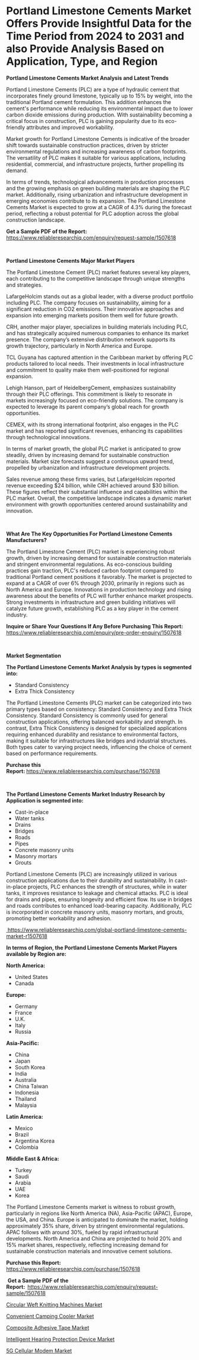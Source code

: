 <p><h1>Portland Limestone Cements Market Offers Provide Insightful Data for the Time Period from 2024 to 2031 and also Provide Analysis Based on Application, Type, and Region</h1></p><p><strong>Portland Limestone Cements Market Analysis and Latest Trends</strong></p>
<p><p>Portland Limestone Cements (PLC) are a type of hydraulic cement that incorporates finely ground limestone, typically up to 15% by weight, into the traditional Portland cement formulation. This addition enhances the cement's performance while reducing its environmental impact due to lower carbon dioxide emissions during production. With sustainability becoming a critical focus in construction, PLC is gaining popularity due to its eco-friendly attributes and improved workability.</p><p>Market growth for Portland Limestone Cements is indicative of the broader shift towards sustainable construction practices, driven by stricter environmental regulations and increasing awareness of carbon footprints. The versatility of PLC makes it suitable for various applications, including residential, commercial, and infrastructure projects, further propelling its demand. </p><p>In terms of trends, technological advancements in production processes and the growing emphasis on green building materials are shaping the PLC market. Additionally, rising urbanization and infrastructure development in emerging economies contribute to its expansion. The Portland Limestone Cements Market is expected to grow at a CAGR of 4.3% during the forecast period, reflecting a robust potential for PLC adoption across the global construction landscape.</p></p>
<p><strong>Get a Sample PDF of the Report:&nbsp;</strong> <a href="https://www.reliableresearchiq.com/enquiry/request-sample/1507618?utm_campaign=1144&utm_medium=2&utm_source=Github&utm_content=ia&utm_term=07122024&utm_id=portland-limestone-cements">https://www.reliableresearchiq.com/enquiry/request-sample/1507618</a></p>
<p>&nbsp;</p>
<p><strong>Portland Limestone Cements Major Market Players</strong></p>
<p><p>The Portland Limestone Cement (PLC) market features several key players, each contributing to the competitive landscape through unique strengths and strategies. </p><p>LafargeHolcim stands out as a global leader, with a diverse product portfolio including PLC. The company focuses on sustainability, aiming for a significant reduction in CO2 emissions. Their innovative approaches and expansion into emerging markets position them well for future growth.</p><p>CRH, another major player, specializes in building materials including PLC, and has strategically acquired numerous companies to enhance its market presence. The company’s extensive distribution network supports its growth trajectory, particularly in North America and Europe.</p><p>TCL Guyana has captured attention in the Caribbean market by offering PLC products tailored to local needs. Their investments in local infrastructure and commitment to quality make them well-positioned for regional expansion.</p><p>Lehigh Hanson, part of HeidelbergCement, emphasizes sustainability through their PLC offerings. This commitment is likely to resonate in markets increasingly focused on eco-friendly solutions. The company is expected to leverage its parent company’s global reach for growth opportunities.</p><p>CEMEX, with its strong international footprint, also engages in the PLC market and has reported significant revenues, enhancing its capabilities through technological innovations.</p><p>In terms of market growth, the global PLC market is anticipated to grow steadily, driven by increasing demand for sustainable construction materials. Market size forecasts suggest a continuous upward trend, propelled by urbanization and infrastructure development projects.</p><p>Sales revenue among these firms varies, but LafargeHolcim reported revenue exceeding $24 billion, while CRH achieved around $30 billion. These figures reflect their substantial influence and capabilities within the PLC market. Overall, the competitive landscape indicates a dynamic market environment with growth opportunities centered around sustainability and innovation.</p></p>
<p>&nbsp;</p>
<p><strong>What Are The Key Opportunities For Portland Limestone Cements Manufacturers?</strong></p>
<p><p>The Portland Limestone Cement (PLC) market is experiencing robust growth, driven by increasing demand for sustainable construction materials and stringent environmental regulations. As eco-conscious building practices gain traction, PLC's reduced carbon footprint compared to traditional Portland cement positions it favorably. The market is projected to expand at a CAGR of over 6% through 2030, primarily in regions such as North America and Europe. Innovations in production technology and rising awareness about the benefits of PLC will further enhance market prospects. Strong investments in infrastructure and green building initiatives will catalyze future growth, establishing PLC as a key player in the cement industry.</p></p>
<p><strong>Inquire or Share Your Questions If Any Before Purchasing This Report:</strong> <a href="https://www.reliableresearchiq.com/enquiry/pre-order-enquiry/1507618?utm_campaign=1144&utm_medium=2&utm_source=Github&utm_content=ia&utm_term=07122024&utm_id=portland-limestone-cements">https://www.reliableresearchiq.com/enquiry/pre-order-enquiry/1507618</a></p>
<p>&nbsp;</p>
<p><strong>Market Segmentation</strong></p>
<p><strong>The Portland Limestone Cements Market Analysis by types is segmented into:</strong></p>
<p><ul><li>Standard Consistency</li><li>Extra Thick Consistency</li></ul></p>
<p><p>The Portland Limestone Cements (PLC) market can be categorized into two primary types based on consistency: Standard Consistency and Extra Thick Consistency. Standard Consistency is commonly used for general construction applications, offering balanced workability and strength. In contrast, Extra Thick Consistency is designed for specialized applications requiring enhanced durability and resistance to environmental factors, making it suitable for infrastructures like bridges and industrial structures. Both types cater to varying project needs, influencing the choice of cement based on performance requirements.</p></p>
<p><strong>Purchase this Report:&nbsp;</strong><a href="https://www.reliableresearchiq.com/purchase/1507618?utm_campaign=1144&utm_medium=2&utm_source=Github&utm_content=ia&utm_term=07122024&utm_id=portland-limestone-cements">https://www.reliableresearchiq.com/purchase/1507618</a></p>
<p>&nbsp;</p>
<p><strong>The Portland Limestone Cements Market Industry Research by Application is segmented into:</strong></p>
<p><ul><li>Cast-in-place</li><li>Water tanks</li><li>Drains</li><li>Bridges</li><li>Roads</li><li>Pipes</li><li>Concrete masonry units</li><li>Masonry mortars</li><li>Grouts</li></ul></p>
<p><p>Portland Limestone Cements (PLC) are increasingly utilized in various construction applications due to their durability and sustainability. In cast-in-place projects, PLC enhances the strength of structures, while in water tanks, it improves resistance to leakage and chemical attacks. PLC is ideal for drains and pipes, ensuring longevity and efficient flow. Its use in bridges and roads contributes to enhanced load-bearing capacity. Additionally, PLC is incorporated in concrete masonry units, masonry mortars, and grouts, promoting better workability and adhesion.</p></p>
<p><a href="https://www.reliableresearchiq.com/global-portland-limestone-cements-market-r1507618?utm_campaign=1144&utm_medium=2&utm_source=Github&utm_content=ia&utm_term=07122024&utm_id=portland-limestone-cements">&nbsp;https://www.reliableresearchiq.com/global-portland-limestone-cements-market-r1507618</a></p>
<p><strong>In terms of Region, the Portland Limestone Cements Market Players available by Region are:</strong></p>
<p>
    <p> <strong> North America: </strong>
        <ul>
            <li>United States</li>
            <li>Canada</li>
        </ul>
        </p> 
    <p> <strong> Europe: </strong>
        <ul>
            <li>Germany</li>
            <li>France</li>
            <li>U.K.</li>
            <li>Italy</li>
            <li>Russia</li>
        </ul>
        </p> 
    <p> <strong> Asia-Pacific: </strong>
        <ul>
            <li>China</li>
            <li>Japan</li>
            <li>South Korea</li>
            <li>India</li>
            <li>Australia</li>
            <li>China Taiwan</li>
            <li>Indonesia</li>
            <li>Thailand</li>
            <li>Malaysia</li>
        </ul>
        </p> 
    <p> <strong> Latin America: </strong>
        <ul>
            <li>Mexico</li>
            <li>Brazil</li>
            <li>Argentina Korea</li>
            <li>Colombia</li>
        </ul>
        </p> 
    <p> <strong> Middle East & Africa: </strong>
        <ul>
            <li>Turkey</li>
            <li>Saudi</li>
            <li>Arabia</li>
            <li>UAE</li>
            <li>Korea</li>
        </ul>
    </p>
    </p>
<p><p>The Portland Limestone Cements market is witness to robust growth, particularly in regions like North America (NA), Asia-Pacific (APAC), Europe, the USA, and China. Europe is anticipated to dominate the market, holding approximately 35% share, driven by stringent environmental regulations. APAC follows with around 30%, fueled by rapid infrastructural developments. North America and China are projected to hold 20% and 15% market shares, respectively, reflecting increasing demand for sustainable construction materials and innovative cement solutions.</p></p>
<p><strong>Purchase this Report: </strong><a href="https://www.reliableresearchiq.com/purchase/1507618?utm_campaign=1144&utm_medium=2&utm_source=Github&utm_content=ia&utm_term=07122024&utm_id=portland-limestone-cements">https://www.reliableresearchiq.com/purchase/1507618</a></p>
<p>&nbsp;<strong>Get a Sample PDF of the Report:&nbsp;&nbsp;</strong><a href="https://www.reliableresearchiq.com/enquiry/request-sample/1507618?utm_campaign=1144&utm_medium=2&utm_source=Github&utm_content=ia&utm_term=07122024&utm_id=portland-limestone-cements">https://www.reliableresearchiq.com/enquiry/request-sample/1507618</a></p>
<p><strong></strong></p>
<p><p><a href="https://issuu.com/reportprime-2/docs/circular-weft-knitting-machines-market-size-2030.p?utm_campaign=1144&utm_medium=2&utm_source=Github&utm_content=ia&utm_term=07122024&utm_id=portland-limestone-cements">Circular Weft Knitting Machines Market</a></p><p><a href="https://www.linkedin.com/pulse/convenient-camping-cooler-market-study-findings-forecast-cagr-u3k0e?utm_campaign=1144&utm_medium=2&utm_source=Github&utm_content=ia&utm_term=07122024&utm_id=portland-limestone-cements">Convenient Camping Cooler Market</a></p><p><a href="https://github.com/aikinzul446/Market-Research-Report-List-1/blob/main/composite-adhesive-tape-market.md?utm_campaign=1144&utm_medium=2&utm_source=Github&utm_content=ia&utm_term=07122024&utm_id=portland-limestone-cements">Composite Adhesive Tape Market</a></p><p><a href="https://www.linkedin.com/pulse/intelligent-hearing-protection-device-market-analysis-0seje?utm_campaign=1144&utm_medium=2&utm_source=Github&utm_content=ia&utm_term=07122024&utm_id=portland-limestone-cements">Intelligent Hearing Protection Device Market</a></p><p><a href="https://issuu.com/reportprime-2/docs/5g-cellular-modem-market-size-2030.pptx?utm_campaign=1144&utm_medium=2&utm_source=Github&utm_content=ia&utm_term=07122024&utm_id=portland-limestone-cements">5G Cellular Modem Market</a></p></p>